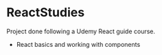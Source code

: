 # ReactStudies
Project done following a Udemy React guide course.

 - React basics and working with components

